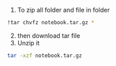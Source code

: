 1. To zip all folder and file in folder
```sh
!tar chvfz notebook.tar.gz *
```
2. then download tar file
3. Unzip it 
```sh
tar -xzf notebook.tar.gz
```